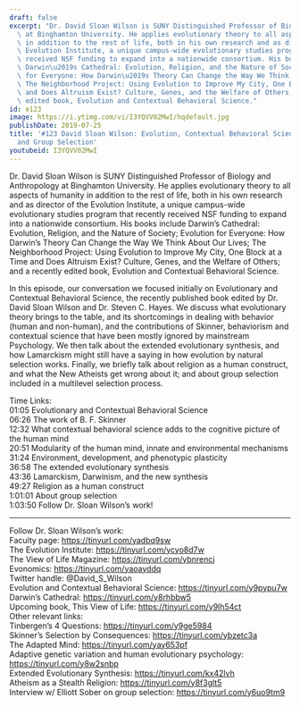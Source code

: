 ```yaml
---
draft: false
excerpt: "Dr. David Sloan Wilson is SUNY Distinguished Professor of Biology and Anthropology\
  \ at Binghamton University. He applies evolutionary theory to all aspects of humanity\
  \ in addition to the rest of life, both in his own research and as director of the\
  \ Evolution Institute, a unique campus-wide evolutionary studies program that recently\
  \ received NSF funding to expand into a nationwide consortium. His books include\
  \ Darwin\u2019s Cathedral: Evolution, Religion, and the Nature of Society; Evolution\
  \ for Everyone: How Darwin\u2019s Theory Can Change the Way We Think About Our Lives;\
  \ The Neighborhood Project: Using Evolution to Improve My City, One Block at a Time\
  \ and Does Altruism Exist? Culture, Genes, and the Welfare of Others; and a recently\
  \ edited book, Evolution and Contextual Behavioral Science."
id: e123
image: https://i.ytimg.com/vi/I3YQVV02MwI/hqdefault.jpg
publishDate: 2019-07-25
title: '#123 David Sloan Wilson: Evolution, Contextual Behavioral Science, Religion,
  and Group Selection'
youtubeid: I3YQVV02MwI
---
```

Dr. David Sloan Wilson is SUNY Distinguished Professor of Biology and Anthropology at Binghamton University. He applies evolutionary theory to all aspects of humanity in addition to the rest of life, both in his own research and as director of the Evolution Institute, a unique campus-wide evolutionary studies program that recently received NSF funding to expand into a nationwide consortium. His books include Darwin’s Cathedral: Evolution, Religion, and the Nature of Society; Evolution for Everyone: How Darwin’s Theory Can Change the Way We Think About Our Lives; The Neighborhood Project: Using Evolution to Improve My City, One Block at a Time and Does Altruism Exist? Culture, Genes, and the Welfare of Others; and a recently edited book, Evolution and Contextual Behavioral Science.

In this episode, our conversation we focused initially on Evolutionary and Contextual Behavioral Science, the recently published book edited by Dr. David Sloan Wilson and Dr. Steven C. Hayes. We discuss what evolutionary theory brings to the table, and its shortcomings in dealing with behavior (human and non-human), and the contributions of Skinner, behaviorism and contextual science that have been mostly ignored by mainstream Psychology. We then talk about the extended evolutionary synthesis, and how Lamarckism might still have a saying in how evolution by natural selection works. Finally, we briefly talk about religion as a human construct, and what the New Atheists get wrong about it; and about group selection included in a multilevel selection process.

Time Links:  
01:05  Evolutionary and Contextual Behavioral Science  
06:26  The work of B. F. Skinner                            
12:32  What contextual behavioral science adds to the cognitive picture of the human mind              
20:51  Modularity of the human mind, innate and environmental mechanisms            
31:24  Environment, development, and phenotypic plasticity     
36:58  The extended evolutionary synthesis        
43:36  Lamarckism, Darwinism, and the new synthesis         
49:27  Religion as a human construct      
1:01:01  About group selection  
1:03:50  Follow Dr. Sloan Wilson’s work!

---

Follow Dr. Sloan Wilson’s work:  
Faculty page: https://tinyurl.com/yadbq9sw  
The Evolution Institute: https://tinyurl.com/ycyo8d7w  
The View of Life Magazine: https://tinyurl.com/ybnrencj  
Evonomics: https://tinyurl.com/yaoayddq  
Twitter handle: @David_S_Wilson  
Evolution and Contextual Behavioral Science: https://tinyurl.com/y9pypu7w  
Darwin’s Cathedral: https://tinyurl.com/y8rhbbw5  
Upcoming book, This View of Life: https://tinyurl.com/y9lh54ct  
Other relevant links:  
Tinbergen’s 4 Questions: https://tinyurl.com/y9ge5984  
Skinner’s Selection by Consequences: https://tinyurl.com/ybzetc3a  
The Adapted Mind: https://tinyurl.com/yay653pf  
Adaptive genetic variation and human evolutionary psychology: https://tinyurl.com/y8w2snbp  
Extended Evolutionary Synthesis: https://tinyurl.com/kx42lvh  
Atheism as a Stealth Religion: https://tinyurl.com/y8f3glt5  
Interview w/ Elliott Sober on group selection: https://tinyurl.com/y6uo9tm9
